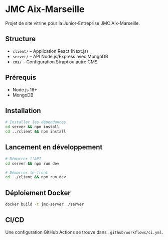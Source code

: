 # JMC Aix-Marseille

Projet de site vitrine pour la Junior-Entreprise JMC Aix-Marseille.

## Structure

- `client/` – Application React (Next.js)
- `server/` – API Node.js/Express avec MongoDB
- `cms/` – Configuration Strapi ou autre CMS

## Prérequis

- Node.js 18+
- MongoDB

## Installation

```bash
# Installer les dépendances
cd server && npm install
cd ../client && npm install
```

## Lancement en développement

```bash
# Démarrer l'API
cd server && npm run dev

# Démarrer le front
cd ../client && npm run dev
```

## Déploiement Docker

```bash
docker build -t jmc-server ./server
```

## CI/CD

Une configuration GitHub Actions se trouve dans `.github/workflows/ci.yml`.
